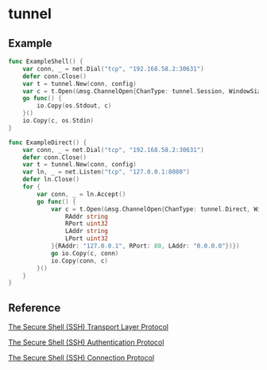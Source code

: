# tunnel

## Example

```go
func ExampleShell() {
	var conn, _ = net.Dial("tcp", "192.168.58.2:30631")
	defer conn.Close()
	var t = tunnel.New(conn, config)
	var c = t.Open(&msg.ChannelOpen{ChanType: tunnel.Session, WindowSize: 1024, MaxPacketSize: 1024})
	go func() {
		io.Copy(os.Stdout, c)
	}()
	io.Copy(c, os.Stdin)
}
```

```go
func ExampleDirect() {
	var conn, _ = net.Dial("tcp", "192.168.58.2:30631")
	defer conn.Close()
	var t = tunnel.New(conn, config)
	var ln, _ = net.Listen("tcp", "127.0.0.1:8080")
	defer ln.Close()
	for {
		var conn, _ = ln.Accept()
		go func() {
			var c = t.Open(&msg.ChannelOpen{ChanType: tunnel.Direct, WindowSize: 1024, MaxPacketSize: 1024, Payload: ssh.Marshal(struct {
				RAddr string
				RPort uint32
				LAddr string
				LPort uint32
			}{RAddr: "127.0.0.1", RPort: 80, LAddr: "0.0.0.0"})})
			go io.Copy(c, conn)
			io.Copy(conn, c)
		}()
	}
}
```

## Reference

[The Secure Shell (SSH) Transport Layer Protocol](https://datatracker.ietf.org/doc/html/rfc4253)

[The Secure Shell (SSH) Authentication Protocol](https://datatracker.ietf.org/doc/html/rfc4252)

[The Secure Shell (SSH) Connection Protocol](https://datatracker.ietf.org/doc/html/rfc4254)
